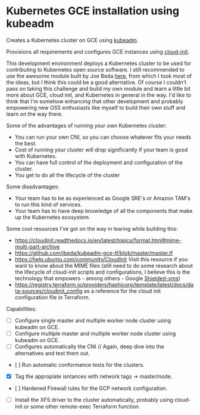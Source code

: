 Kubernetes GCE installation using kubeadm
=========================================

Creates a Kubernetes cluster on GCE using [kubeadm](https://kubernetes.io/docs/setup/production-environment/tools/kubeadm/install-kubeadm/).

Provisions all requirements and configures GCE instances using [cloud-init](https://cloudinit.readthedocs.io/en/latest/topics/format.html#mime-multi-part-archive).

This development environment deploys a Kubernetes cluster to be used for contributing to Kubernetes open source software. I still recommended to use the awesome module built by Joe Beda [here](https://github.com/jbeda/kubeadm-gce-tf/blob/master/master.tf), from which I took most of the ideas, but I think this could be a good alternative. Of course I couldn't pass on taking this challenge and build my own module and learn a little bit more about GCE, cloud init, and Kubernetes in general in the way.  I'd like to think that I'm somehow enhancing that other development and probably empowering new OSS enthusiasts like myself to build their own stuff and learn on the way there.

Some of the advantages of running your own Kubernetes cluster:
* You can run your own CNI, so you can choose whatever fits your needs the best.
* Cost of running your cluster will drop significantly if your team is good with Kubernetes.
* You can have full control of the deployment and configuration of the cluster.
* You get to do all the lifecycle of the cluster

Some disadvantages:
* Your team has to be as experienced as Google SRE's or Amazon TAM's to run this kind of services.
* Your team has to have deep knowledge of all the components that make up the Kubernetes ecosystem.

Some cool resources I've got on the way in learing while building this:
- https://cloudinit.readthedocs.io/en/latest/topics/format.html#mime-multi-part-archive 
- https://github.com/jbeda/kubeadm-gce-tf/blob/master/master.tf
- https://help.ubuntu.com/community/CloudInit Visit this resource if you want to know about the MIME files (still need to do some research about the lifecycle of cloud-init scripts and configurations, I believe this is the technology that empowers - among others - Google [Shielded-vms](https://cloud.google.com/security/shielded-cloud/shielded-vm))
- https://registry.terraform.io/providers/hashicorp/template/latest/docs/data-sources/cloudinit_config as a reference for the cloud init configuration file in Terraform.

Capabilities:
- [ ] Configure single master and multiple worker node cluster using kubeadm on GCE.
- [ ] Configure multiple master and multiple worker node cluster using kubeadm on GCE.
- [ ] Configures automatically the CNI // Again, deep dive into the alternatives and test them out.
- [ ] Run automatic conformance tests for the clusters.
- [X] Tag the appropiate isntances with network tags -> master/node.
- [ ] Hardened Firewall rules for the GCP network configuration.
- [ ] Install the XFS driver to the cluster automatically, probably using cloud-init or some other remote-exec Terraform function.
